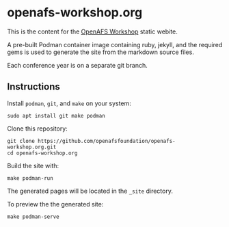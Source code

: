 # openafs-workshop.org

This is the content for the [OpenAFS Workshop](https://workshop.openafs.org)
static webite.

A pre-built Podman container image containing ruby, jekyll, and the required
gems is used to generate the site from the markdown source files.

Each conference year is on a separate git branch.

## Instructions

Install `podman`, `git`, and `make` on your system:

    sudo apt install git make podman

Clone this repository:

    git clone https://github.com/openafsfoundation/openafs-workshop.org.git
    cd openafs-workshop.org

Build the site with:

    make podman-run

The generated pages will be located in the `_site` directory.

To preview the the generated site:

    make podman-serve
